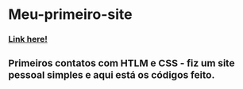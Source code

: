 # Meu-primeiro-site
<a href="https://sitesefiam1.netlify.app/"> <h3>Link here!<h3> </a> <p> </p>
Primeiros contatos com HTLM e CSS - fiz um site pessoal simples e aqui está os códigos feito.

